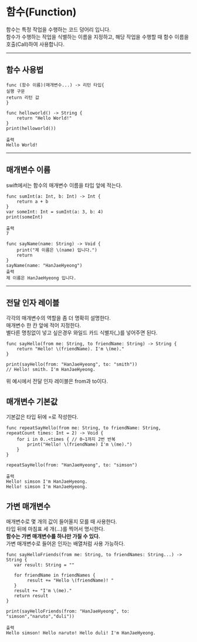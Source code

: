 # 함수(Function)
함수는 특정 작업을 수행하는 코드 덩어리 입니다.<br>
함수가 수행하는 작업을 식별하는 이름을 지정하고, 해당 작업을 수행할 때 함수 이름을 호출(Call)하여 사용합니다.

---------
## **함수 사용법**
```
func (함수 이름)(매개변수...) -> 리턴 타입{
실행 구문
return 리턴 값
}
```
```
func helloworld() -> String {
    return "Hello World!"
}
print(helloworld())

출력
Hello World!
```
------

## **매개변수 이름**
swift에서는 함수의 매개변수 이름을 타입 앞에 적는다.
```
func sumInt(a: Int, b: Int) -> Int {
    return a + b
}
var someInt: Int = sumInt(a: 3, b: 4)
print(someInt)

출력
7
```
```
func sayName(name: String) -> Void {
    print("제 이름은 \(name) 입니다.")
    return
}
sayName(name: "HanJaeHyeong")
출력
제 이름은 HanJaeHyeong 입니다.
```
--------------
 
## **전달 인자 레이블**
각각의 매개변수의 역할을 좀 더 명확히 설명한다.<br>
매개변수 한 칸 앞에 적어 지정한다.<br>
별다른 명칭없이 넣고 싶은경우 와일드 카드 식별자(_)를 넣어주면 된다.
```
func sayHello(from me: String, to friendName: String) -> String {
    return "Hello! \(friendName). I'm \(me)."
}

print(sayHello(from: "HanJaeHyeong", to: "smith")) 
// Hello! smith. I'm HanJaeHyeong.
```
위 예시에서 전달 인자 레이블은 from과 to이다.

## **매개변수 기본값**
기본값은 타입 뒤에 =로 작성한다.
```
func repeatSayHello(from me: String, to friendName: String, repeatCount times: Int = 2) -> Void {
    for i in 0..<times { // 0~1까지 2번 반복
        print("Hello! \(friendName) I'm \(me).")
    }
}

repeatSayHello(from: "HanJaeHyeong", to: "simson") 

출력
Hello! simson I'm HanJaeHyeong.
Hello! simson I'm HanJaeHyeong.
```
## **가변 매개변수**
매개변수로 몇 개의 값이 들어올지 모를 때 사용한다.<br>
타입 뒤에 마침표 세 개(...)를 찍어서 명시한다.<br>
**함수는 가변 매개변수를 하나만 가질 수 있다.**<br>
가변 매개변수로 들어온 인자는 배열처럼 사용 가능하다.
```
func sayHelloFriends(from me: String, to friendNames: String...) -> String {
   var result: String = ""
   
   for friendName in friendNames {
   		result += "Hello \(friendName)! "
   }
   result += "I'm \(me)."
   return result
}

print(sayHelloFriends(from: "HanJaeHyeong", to: "simson","naruto","duli")) 

출력
Hello simson! Hello naruto! Hello duli! I'm HanJaeHyeong.
```